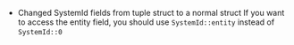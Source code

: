 - Changed SystemId fields from tuple struct to a normal struct
If you want to access the entity field, you should use `SystemId::entity` instead of `SystemId::0`

